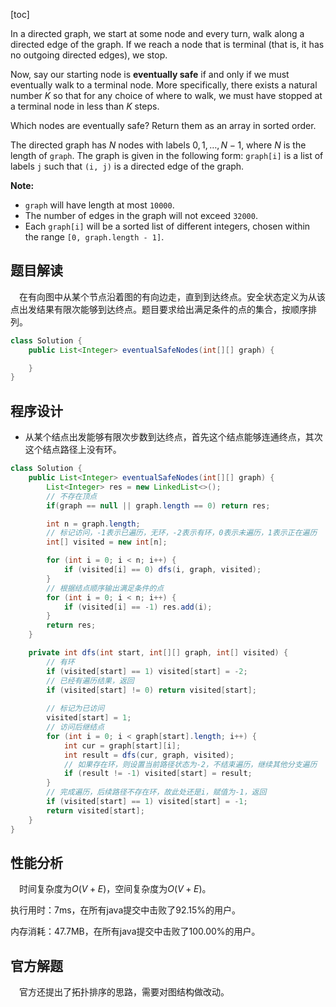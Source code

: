 [toc]

In a directed graph, we start at some node and every turn, walk along a directed edge of the graph. If we reach a node that is terminal (that is, it has no outgoing directed edges), we stop.

Now, say our starting node is **eventually safe** if and only if we must eventually walk to a terminal node. More specifically, there exists a natural number $K$ so that for any choice of where to walk, we must have stopped at a terminal node in less than $K$ steps.

Which nodes are eventually safe? Return them as an array in sorted order.

The directed graph has $N$ nodes with labels $0, 1, \dots, N - 1$, where $N$ is the length of `graph`. The graph is given in the following form: `graph[i]` is a list of labels `j` such that `(i, j)` is a directed edge of the graph.



**Note:**

- `graph` will have length at most `10000`.
- The number of edges in the graph will not exceed `32000`.
- Each `graph[i]` will be a sorted list of different integers, chosen within the range `[0, graph.length - 1]`.



## 题目解读

&emsp;在有向图中从某个节点沿着图的有向边走，直到到达终点。安全状态定义为从该点出发结果有限次能够到达终点。题目要求给出满足条件的点的集合，按顺序排列。

```java
class Solution {
    public List<Integer> eventualSafeNodes(int[][] graph) {

    }
}
```

## 程序设计

* 从某个结点出发能够有限次步数到达终点，首先这个结点能够连通终点，其次这个结点路径上没有环。

```java
class Solution {
    public List<Integer> eventualSafeNodes(int[][] graph) {
        List<Integer> res = new LinkedList<>();
        // 不存在顶点
        if(graph == null || graph.length == 0) return res;

        int n = graph.length;
        // 标记访问，-1表示已遍历，无环，-2表示有环，0表示未遍历，1表示正在遍历
        int[] visited = new int[n];

        for (int i = 0; i < n; i++) {
            if (visited[i] == 0) dfs(i, graph, visited);
        }
		// 根据结点顺序输出满足条件的点
        for (int i = 0; i < n; i++) {
            if (visited[i] == -1) res.add(i);
        }
        return res;
    }

    private int dfs(int start, int[][] graph, int[] visited) {
        // 有环
        if (visited[start] == 1) visited[start] = -2;
        // 已经有遍历结果，返回
        if (visited[start] != 0) return visited[start];
        
        // 标记为已访问
        visited[start] = 1;
        // 访问后继结点
        for (int i = 0; i < graph[start].length; i++) {
            int cur = graph[start][i];
            int result = dfs(cur, graph, visited);
            // 如果存在环，则设置当前路径状态为-2，不结束遍历，继续其他分支遍历
            if (result != -1) visited[start] = result;
        }
        // 完成遍历，后续路径不存在环，故此处还是i，赋值为-1，返回
        if (visited[start] == 1) visited[start] = -1;
        return visited[start];
    }
}
```

## 性能分析

&emsp;时间复杂度为$O(V + E)$，空间复杂度为$O(V + E)$。

执行用时：7ms，在所有java提交中击败了92.15%的用户。

内存消耗：47.7MB，在所有java提交中击败了100.00%的用户。

## 官方解题

&emsp;官方还提出了拓扑排序的思路，需要对图结构做改动。